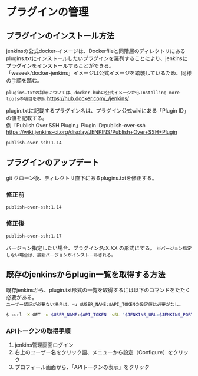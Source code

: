 # プラグインの管理

## プラグインのインストール方法
jenkinsの公式docker-イメージは、Dockerfileと同階層のディレクトリにある
plugins.txtにインストールしたいプラグインを羅列することにより、jenkinsにプラグインをインストールすることができる。  
「weseek/docker-jenkins」イメージは公式イメージを踏襲しているため、同様の手順を踏む。

`plugins.txtの詳細については、docker-hubの公式イメージからInstalling more toolsの項目を参照`
https://hub.docker.com/_/jenkins/

 plugin.txtに記載するプラグイン名は、プラグイン公式wikiにある「Plugin ID」の値を記載する。  
例「Publish Over SSH Plugin」Plugin ID:publish-over-ssh
https://wiki.jenkins-ci.org/display/JENKINS/Publish+Over+SSH+Plugin
```  plugin.txt
publish-over-ssh:1.14
```

## プラグインのアップデート
git クローン後、ディレクトリ直下にあるplugins.txtを修正する。

### 修正前
```  plugin.txt
publish-over-ssh:1.14
```
###  修正後
``` plugin.txt
publish-over-ssh:1.17
```
バージョン指定したい場合、プラグイン名:X.XX の形式にする。
`※バージョン指定しない場合は、最新バージョンがインストールされる。`

## 既存のjenkinsからplugin一覧を取得する方法

既存jenkinsから、plugin.txt形式の一覧を取得するには以下のコマンドをたたく必要がある。  
`ユーザー認証が必要ない場合は、-u $USER_NAME:$API_TOKENの設定値は必要がなし。`
``` .sh
$ curl -X GET -u $USER_NAME:$API_TOKEN -sSL "$JENKINS_URL:$JENKINS_PORT/pluginManager/api/xml?depth=1&xpath=/*/*/shortName|/*/*/version&wrapper=plugins" | perl -pe 's/.*?<shortName>([\w-]+).*?<version>([^<]+)()(<\/\w+>)+/\1 \2\n/g'|sed 's/ /:/'
```

### APIトークンの取得手順
1.  jenkins管理画面ログイン
1.  右上のユーザー名をクリック語、メニューから設定（Configure）をクリック
1.  プロフィール画面から、「APIトークンの表示」をクリック
